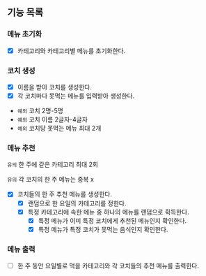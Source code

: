 ## 기능 목록

### 메뉴 초기화
- [x] 카테고리와 카테고리별 메뉴를 초기화한다.

### 코치 생성
- [x] 이름을 받아 코치를 생성한다.
- [x] 각 코치마다 못먹는 메뉴를 입력받아 생성한다.
- `예외` 코치 2명-5명
- `예외` 코치 이름 2글자-4글자
- `예외` 코치당 못먹는 메뉴 최대 2개

### 메뉴 추천
`유의` 한 주에 같은 카테고리 최대 2회

`유의` 각 코치의 한 주 메뉴는 중복 x
- [x] 코치들의 한 주 추천 메뉴를 생성한다.
  - [x] 랜덤으로 한 요일의 카테고리를 정한다.
  - [x] 특정 카테고리에 속한 메뉴 중 하나의 메뉴를 랜덤으로 획득한다.
    - [x] 특정 메뉴가 이미 특정 코치에게 추천된 메뉴인지 확인한다.
    - [x] 특정 메뉴가 특정 코치가 못먹는 음식인지 확인한다.

### 메뉴 출력
- [ ] 한 주 동안 요일별로 먹을 카테고리와 각 코치들의 추천 메뉴를 출력한다.